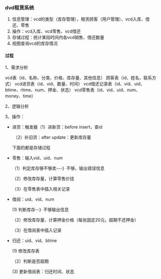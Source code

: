 ### dvd租赁系统

1. 信息管理：vcd的类型（库存管理），租赁顾客（用户管理）、vcd入库、借还、零售
2. 操作：vcd入库、vcd零售、vcd借还
3. 存储过程：统计某段时间内各vcd销售、借还数量
4. 视图查询vcd的库存情况

#### 过程

1、需求分析

vcd表（id、名称、分类、价格、库存量、其他信息）
顾客表（id、姓名、联系方式）
vcd进货表（id、vid、数量、时间）
vcd借还记录表（id、vid、uid、btime、rtime、num、押金、状态）
vcd零售表（id、vid、uid、num、money、time）

2、逻辑分析

3、操作：

* 进货：触发器（1）进新货：before insert，查id

  ​             （2）补旧货：after update：更新库存量

  下面的都是存储过程

* 零售：输入vid、uid、num

  （1）判定库存够不够卖---》不够，输出错误信息

  （2）修改库存量，计算零售价钱

  （3）在零售表中插入相关记录

* 借阅：uid、vid、num

  (1) 判断库存--》不够输出信息

  （2）修改库存量、计算押金价格（每张固定20元，超期不还押金）

  （3）在借阅表中插入记录

* 归还：uid、vid、btime

  (1) 修改库存表

  （2）判断是否超期

  (3) 更新借阅表：归还时间、状态
